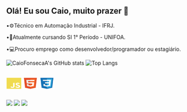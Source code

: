 ## Olá! Eu sou Caio, muito prazer 👋

•⚙️Técnico em Automação Industrial - IFRJ.

•🌱Atualmente cursando SI 1° Período - UNIFOA.

•💻Procuro emprego como desenvolvedor/programador ou estagiário.


![CaioFonsecaA's GitHub stats](https://github-readme-stats.vercel.app/api?username=CaioFonsecaA&show_icons=true&theme=dark)
![Top Langs](https://github-readme-stats.vercel.app/api/top-langs/?username=CaioFonsecaA&hide_progress=true)


<div style="display: inline_block"><br>
  <img align="center" alt="Caio-Js" height="30" width="40" src="https://raw.githubusercontent.com/devicons/devicon/master/icons/javascript/javascript-plain.svg">
  <img align="center" alt="Caio-HTML" height="30" width="40" src="https://raw.githubusercontent.com/devicons/devicon/master/icons/html5/html5-original.svg">
  <img align="center" alt="Caio-CSS" height="30" width="40" src="https://raw.githubusercontent.com/devicons/devicon/master/icons/css3/css3-original.svg">
</div>

##


<div> 
  <a href="https://instagram.com/fonsec4vx" target="_blank"><img src="https://img.shields.io/badge/-Instagram-%23E4405F?style=for-the-badge&logo=instagram&logoColor=white" target="_blank"></a>
  <a href = "mailto:caioavelinofonseca02@gmail.com"><img src="https://img.shields.io/badge/-Gmail-%23333?style=for-the-badge&logo=gmail&logoColor=white" target="_blank"></a>
  <a href= "www.linkedin.com/in/caio-fonsecaa" target="_blank"><img src="https://img.shields.io/badge/-LinkedIn-%230077B5?style=for-the-badge&logo=linkedin&logoColor=white" target="_blank"></a> 
</div>
